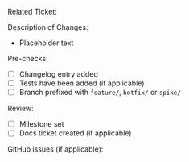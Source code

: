 Related Ticket: 

Description of Changes:
* Placeholder text

Pre-checks:
* [ ] Changelog entry added
* [ ] Tests have been added (if applicable)
* [ ] Branch prefixed with `feature/`, `hotfix/` or `spike/`

Review:
* [ ] Milestone set
* [ ] Docs ticket created (if applicable)

GitHub issues (if applicable):
